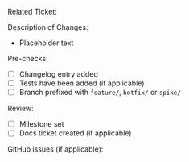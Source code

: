 Related Ticket: 

Description of Changes:
* Placeholder text

Pre-checks:
* [ ] Changelog entry added
* [ ] Tests have been added (if applicable)
* [ ] Branch prefixed with `feature/`, `hotfix/` or `spike/`

Review:
* [ ] Milestone set
* [ ] Docs ticket created (if applicable)

GitHub issues (if applicable):
